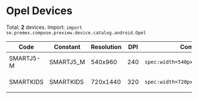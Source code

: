# Opel Devices

Total: **2** devices. Import: `import se.premex.compose.preview.device.catalog.android.Opel`

| Code | Constant | Resolution | DPI | Compose Spec | Preview Usage |
|------|----------|------------|-----|-------------|---------------|
| SMARTJ5-M | SMARTJ5_M | 540x960 | 240 | `spec:width=540px,height=960px,dpi=240` | `@Preview(device = Opel.SMARTJ5_M)` |
| SMARTKIDS | SMARTKIDS | 720x1440 | 320 | `spec:width=720px,height=1440px,dpi=320` | `@Preview(device = Opel.SMARTKIDS)` |

<!-- Generated automatically. Do not edit manually. -->
